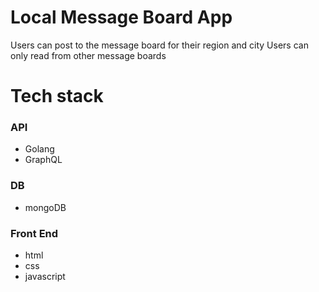 # Local Message Board App
Users can post to the message board for their region and city
Users can only read from other message boards

# Tech stack
### API
- Golang
- GraphQL
### DB
- mongoDB
### Front End
- html 
- css 
- javascript